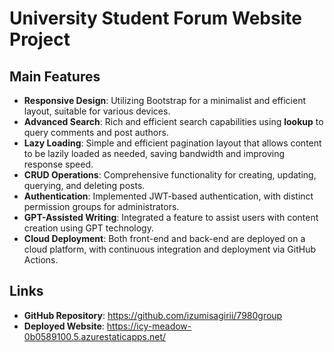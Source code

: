 # University Student Forum Website Project

## Main Features
- **Responsive Design**: Utilizing Bootstrap for a minimalist and efficient layout, suitable for various devices.
- **Advanced Search**: Rich and efficient search capabilities using **lookup** to query comments and post authors.
- **Lazy Loading**: Simple and efficient pagination layout that allows content to be lazily loaded as needed, saving bandwidth and improving response speed.
- **CRUD Operations**: Comprehensive functionality for creating, updating, querying, and deleting posts.
- **Authentication**: Implemented JWT-based authentication, with distinct permission groups for administrators.
- **GPT-Assisted Writing**: Integrated a feature to assist users with content creation using GPT technology.
- **Cloud Deployment**: Both front-end and back-end are deployed on a cloud platform, with continuous integration and deployment via GitHub Actions.

## Links
- **GitHub Repository**: https://github.com/izumisagirii/7980group
- **Deployed Website**: https://icy-meadow-0b0589100.5.azurestaticapps.net/
